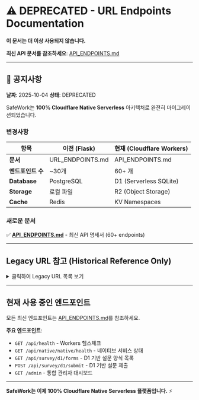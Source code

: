# ⚠️ DEPRECATED - URL Endpoints Documentation

**이 문서는 더 이상 사용되지 않습니다.**

**최신 API 문서를 참조하세요**: [API_ENDPOINTS.md](API_ENDPOINTS.md)

---

## 📌 공지사항

**날짜**: 2025-10-04
**상태**: DEPRECATED

SafeWork는 **100% Cloudflare Native Serverless** 아키텍처로 완전히 마이그레이션되었습니다.

### 변경사항

| 항목 | 이전 (Flask) | 현재 (Cloudflare Workers) |
|------|-------------|--------------------------|
| **문서** | URL_ENDPOINTS.md | API_ENDPOINTS.md |
| **엔드포인트 수** | ~30개 | 60+ 개 |
| **Database** | PostgreSQL | D1 (Serverless SQLite) |
| **Storage** | 로컬 파일 | R2 (Object Storage) |
| **Cache** | Redis | KV Namespaces |

### 새로운 문서

✅ **[API_ENDPOINTS.md](API_ENDPOINTS.md)** - 최신 API 명세서 (60+ endpoints)

---

## Legacy URL 참고 (Historical Reference Only)

<details>
<summary>클릭하여 Legacy URL 목록 보기</summary>

### Survey Routes (`/survey`) - Legacy

- `/survey/001_musculoskeletal_symptom_survey` - 근골격계 증상조사표
- `/survey/002_musculoskeletal_symptom_program` - 근골격계부담작업 유해요인조사

### Admin Routes (`/admin`) - Legacy

- `/admin/safework` - 관리자 대시보드
- `/admin/002` - 002 양식 관리

### API Routes (`/api`) - Legacy

- `/api/survey/submit` - 설문 제출
- `/api/excel/process` - Excel 처리

</details>

---

## 현재 사용 중인 엔드포인트

모든 최신 엔드포인트는 [API_ENDPOINTS.md](API_ENDPOINTS.md)를 참조하세요.

**주요 엔드포인트**:
- `GET /api/health` - Workers 헬스체크
- `GET /api/native/native/health` - 네이티브 서비스 상태
- `GET /api/survey/d1/forms` - D1 기반 설문 양식 목록
- `POST /api/survey/d1/submit` - D1 기반 설문 제출
- `GET /admin` - 통합 관리자 대시보드

---

**SafeWork는 이제 100% Cloudflare Native Serverless 플랫폼입니다.** ⚡
